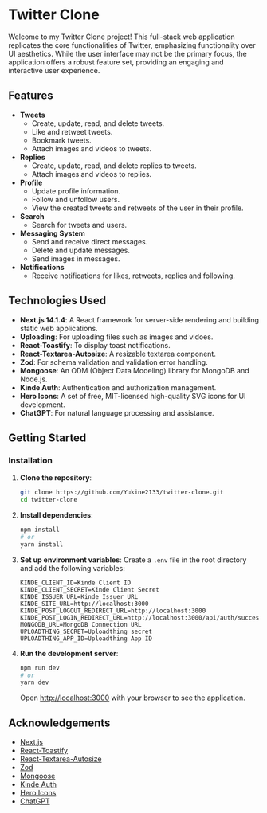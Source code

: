 # Twitter Clone

Welcome to my Twitter Clone project! This full-stack web application replicates the core functionalities of Twitter, emphasizing functionality over UI aesthetics. While the user interface may not be the primary focus, the application offers a robust feature set, providing an engaging and interactive user experience.

## Features

- **Tweets**
  - Create, update, read, and delete tweets.
  - Like and retweet tweets.
  - Bookmark tweets.
  - Attach images and videos to tweets.
- **Replies**
  - Create, update, read, and delete replies to tweets.
  - Attach images and videos to replies.
- **Profile**
  - Update profile information.
  - Follow and unfollow users.
  - View the created tweets and retweets of the user in their profile.
- **Search**
  - Search for tweets and users.
- **Messaging System**
  - Send and receive direct messages.
  - Delete and update messages.
  - Send images in messages.
- **Notifications**
  - Receive notifications for likes, retweets, replies and following.

## Technologies Used

- **Next.js 14.1.4**: A React framework for server-side rendering and building static web applications.
- **Uploading**: For uploading files such as images and vidoes.
- **React-Toastify**: To display toast notifications.
- **React-Textarea-Autosize**: A resizable textarea component.
- **Zod**: For schema validation and validation error handling.
- **Mongoose**: An ODM (Object Data Modeling) library for MongoDB and Node.js.
- **Kinde Auth**: Authentication and authorization management.
- **Hero Icons**: A set of free, MIT-licensed high-quality SVG icons for UI development.
- **ChatGPT**: For natural language processing and assistance.

## Getting Started

### Installation

1. **Clone the repository**:

   ```bash
   git clone https://github.com/Yukine2133/twitter-clone.git
   cd twitter-clone
   ```

2. **Install dependencies**:

   ```bash
   npm install
   # or
   yarn install
   ```

3. **Set up environment variables**:
   Create a `.env` file in the root directory and add the following variables:

   ```env
   KINDE_CLIENT_ID=Kinde Client ID
   KINDE_CLIENT_SECRET=Kinde Client Secret
   KINDE_ISSUER_URL=Kinde Issuer URL
   KINDE_SITE_URL=http://localhost:3000
   KINDE_POST_LOGOUT_REDIRECT_URL=http://localhost:3000
   KINDE_POST_LOGIN_REDIRECT_URL=http://localhost:3000/api/auth/success
   MONGODB_URL=MongoDB Connection URL
   UPLOADTHING_SECRET=Uploadthing secret
   UPLOADTHING_APP_ID=Uploadthing App ID
   ```

4. **Run the development server**:

   ```bash
   npm run dev
   # or
   yarn dev
   ```

   Open [http://localhost:3000](http://localhost:3000) with your browser to see the application.

## Acknowledgements

- [Next.js](https://nextjs.org/)
- [React-Toastify](https://github.com/fkhadra/react-toastify)
- [React-Textarea-Autosize](https://github.com/Andarist/react-textarea-autosize)
- [Zod](https://github.com/colinhacks/zod)
- [Mongoose](https://mongoosejs.com/)
- [Kinde Auth](https://kinde.com/)
- [Hero Icons](https://heroicons.com/)
- [ChatGPT](https://openai.com/chatgpt/)
